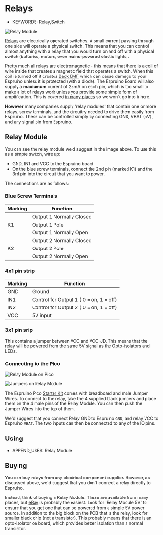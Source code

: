 <!--- Copyright (c) 2013 Gordon Williams, Pur3 Ltd. See the file LICENSE for copying permission. -->
Relays
=====

* KEYWORDS: Relay,Switch

![Relay Module](2x.jpg)

[Relays](http://en.wikipedia.org/wiki/Relay) are electrically operated switches. A small current passing through one side will operate a physical switch. This means that you can control almost anything with a relay that you would turn on and off with a physical switch (batteries, motors, even mains-powered electic lights).

Pretty much all relays are electromagnetic - this means that there is a coil of wire inside that creates a magnetic field that operates a switch. When this coil is turned off it creates [Back EMF](http://en.wikipedia.org/wiki/Counter-electromotive_force) which can cause damage to your Espruino unless it is protected (with a diode). The Espruino Board will also supply a **maxiumum** current of 25mA on each pin, which is too small to make a lot of relays work unless you provide some simple form of amplification. This is covered [in many places](http://makezine.com/2009/02/02/connecting-a-relay-to-arduino/) so we won't go into it here.

**However** many companies supply 'relay modules' that contain one or more relays, screw terminals, and the circuitry needed to drive them easily from Espruino. These can be controlled simply by connecting GND, VBAT (5V), and any signal pin from Espruino.

Relay Module
----------

You can see the relay module we'd suggest in the image above. To use this as a simple switch, wire up:

* GND, IN1 and VCC to the Espruino board
* On the blue screw terminals, connect the 2nd pin (marked K1) and the 3rd pin into the circuit that you want to power.


The connections are as follows:

### Blue Screw Terminals

| Marking | Function |
| ------- | -------- |
|         | Output 1 Normally Closed |
| K1      | Output 1 Pole |
|         | Output 1 Normally Open |
|         | Output 2 Normally Closed |
| K2      | Output 2 Pole |
|         | Output 2 Normally Open |

### 4x1 pin strip

| Marking | Function |
| ------- | -------- |
| GND     | Ground |
| IN1     | Control for Output 1 ( 0 = on, 1 = off) |
| IN2     | Control for Output 2 ( 0 = on, 1 = off) |
| VCC     | 5V input |

### 3x1 pin srip

This contains a jumper between VCC and VCC-JD. This means that the relay will be powered from the same 5V signal as the Opto-isolators and LEDs.

### Connecting to the Pico

![Relay Module on Pico](pico.jpg)

![Jumpers on Relay Module](jumperwire.jpg)

The Espruino Pico [Starter Kit](/Espruino+Kits) comes with breadboard and male Jumper Wires. To connect to the relay, take the 4 supplied black jumpers and place them on the 4 male pins of the Relay Module. You can then push the Jumper Wires into the top of them.

We'd suggest that you connect Relay GND to Espruino `GND`, and relay VCC to Espruino `VBAT`. The two inputs can then be connected to any of the IO pins.

Using 
-----

* APPEND_USES: Relay Module

Buying
-----

You can buy relays from any electrical component supplier. However, as discussed above, we'd suggest that you don't connect a relay directly to Espruino.

Instead, think of buying a Relay Module. These are available from many places, but [eBay](http://www.ebay.com/sch/i.html?_nkw=relay+module+5v) is probably the easiest. Look for 'Relay Module 5V' to ensure that you get one that can be powered from a simple 5V power source. In addition to the big block on the PCB that is the relay, look for smaller black chip (not a transistor). This probably means that there is an opto-isolator on board, which provides better isolation than a normal transisitor.

